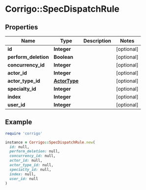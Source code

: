 # Corrigo::SpecDispatchRule

## Properties

| Name | Type | Description | Notes |
| ---- | ---- | ----------- | ----- |
| **id** | **Integer** |  | [optional] |
| **perform_deletion** | **Boolean** |  | [optional] |
| **concurrency_id** | **Integer** |  | [optional] |
| **actor_id** | **Integer** |  | [optional] |
| **actor_type_id** | [**ActorType**](ActorType.md) |  | [optional] |
| **specialty_id** | **Integer** |  | [optional] |
| **index** | **Integer** |  | [optional] |
| **user_id** | **Integer** |  | [optional] |

## Example

```ruby
require 'corrigo'

instance = Corrigo::SpecDispatchRule.new(
  id: null,
  perform_deletion: null,
  concurrency_id: null,
  actor_id: null,
  actor_type_id: null,
  specialty_id: null,
  index: null,
  user_id: null
)
```

